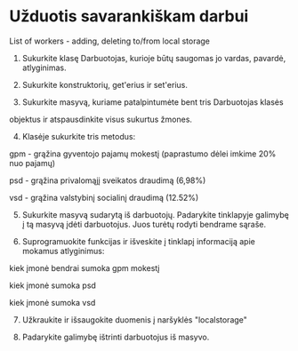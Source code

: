 # Užduotis savarankiškam darbui
List of workers - adding, deleting to/from local storage

1. Sukurkite klasę Darbuotojas, kurioje būtų saugomas jo vardas, pavardė, atlyginimas.

2. Sukurkite konstruktorių, get'erius ir set'erius.

3. Sukurkite masyvą, kuriame patalpintumėte bent tris Darbuotojas klasės

objektus ir atspausdinkite visus sukurtus žmones.

4. Klasėje sukurkite tris metodus: 

gpm - grąžina gyventojo pajamų mokestį (paprastumo dėlei imkime 20% nuo pajamų)

psd - grąžina privalomąjį sveikatos draudimą (6,98%)

vsd - grąžina valstybinį socialinį draudimą (12.52%)

5. Sukurkite masyvą sudarytą iš darbuotojų. Padarykite tinklapyje galimybę į tą masyvą įdėti darbuotojus. Juos turėtų rodyti bendrame sąraše.

6. Suprogramuokite funkcijas ir išveskite į tinklapį informaciją apie mokamus atlyginimus:

kiek įmonė bendrai sumoka gpm mokestį

kiek įmonė sumoka psd

kiek įmonė sumoka vsd

7. Užkraukite ir išsaugokite duomenis į naršyklės "localstorage"

8. Padarykite galimybę ištrinti darbuotojus iš masyvo.
